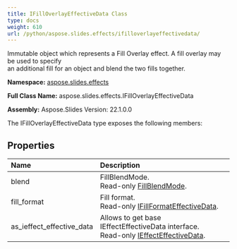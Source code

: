 ```yaml
---
title: IFillOverlayEffectiveData Class
type: docs
weight: 610
url: /python/aspose.slides.effects/ifilloverlayeffectivedata/
---
```


Immutable object which represents a Fill Overlay effect. A fill overlay may be used to specify<br/>            an additional fill for an object and blend the two fills together.

**Namespace:** [aspose.slides.effects](/python/aspose.slides.effects/)

**Full Class Name:** aspose.slides.effects.IFillOverlayEffectiveData

**Assembly:**  Aspose.Slides Version: 22.1.0.0

The IFillOverlayEffectiveData type exposes the following members:
## **Properties**
|**Name**|**Description**|
| :- | :- |
|blend|FillBlendMode.<br/>            Read-only [FillBlendMode](/python/aspose.slides/fillblendmode/).|
|fill_format|Fill format.<br/>            Read-only [IFillFormatEffectiveData](/python/aspose.slides/ifillformateffectivedata/).|
|as_ieffect_effective_data|Allows to get base IEffectEffectiveData interface.<br/>            Read-only [IEffectEffectiveData](/python/aspose.slides.effects/ieffecteffectivedata/).|

